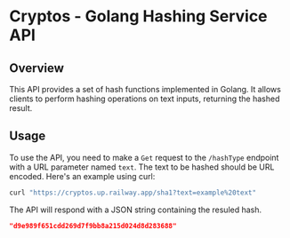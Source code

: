 # Cryptos - Golang Hashing Service API

## Overview
This API provides a set of hash functions implemented in Golang. It allows clients to perform hashing operations on text inputs, returning the hashed result.

## Usage
To use the API, you need to make a `Get` request to the `/hashType` endpoint with a URL parameter named `text`. The text to be hashed should be URL encoded. Here's an example using curl:

```bash
curl "https://cryptos.up.railway.app/sha1?text=example%20text"
```

The API will respond with a JSON string containing the resuled hash.
```json
"d9e989f651cdd269d7f9bb8a215d024d8d283688"
```
